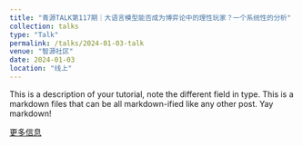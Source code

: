 ```yaml
---
title: "青源TALK第117期｜大语言模型能否成为博弈论中的理性玩家？一个系统性的分析"
collection: talks
type: "Talk"
permalink: /talks/2024-01-03-talk
venue: "智源社区"
date: 2024-01-03
location: "线上"
---
```


This is a description of your tutorial, note the different field in type. This is a markdown files that can be all markdown-ified like any other post. Yay markdown!

[更多信息](https://event.baai.ac.cn/live/742)
